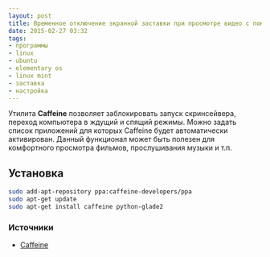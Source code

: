```yaml
---
layout: post
title: Временное отключение экранной заставки при просмотре видео c помощью Caffeine
date: 2015-02-27 03:32
tags:
- программы
- linux
- ubuntu
- elementary os
- linux mint
- заставка
- настройка
---
```


Утилита **Caffeine** позволяет заблокировать запуск скринсейвера, переход компьютера в ждущий и спящий режимы. Можно задать список приложений для которых Caffeine будет автоматически активирован. Данный функционал может быть полезен для комфортного просмотра фильмов, прослушивания музыки и т.п.

## Установка

```bash
sudo add-apt-repository ppa:caffeine-developers/ppa
sudo apt-get update
sudo apt-get install caffeine python-glade2
```

### Источники

* [Caffeine](http://www.webupd8.org/2012/05/2-ways-to-temporarily-disable.html)
